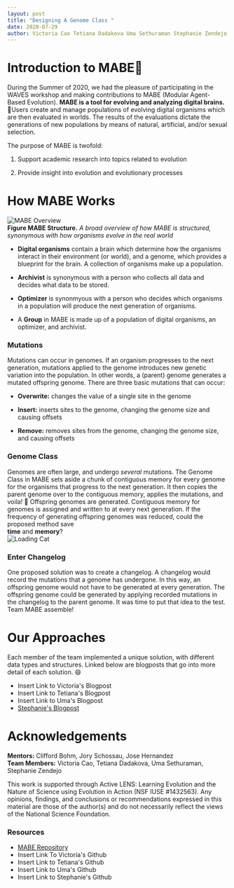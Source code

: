 ```yaml
---
layout: post
title: "Designing A Genome Class "
date: 2020-07-29
author: Victoria Cao Tetiana Dadakova Uma Sethuraman Stephanie Zendejo
---
```


# Introduction to MABE:dna:
During the Summer of 2020, we had the pleasure of participating in the WAVES workshop and making contributions to MABE (Modular Agent-Based Evolution). **MABE is a tool for evolving and analyzing digital brains.**:exploding_head:Users create and manage populations of evolving digital organisms which are then evaluated in worlds. The results of the evaluations dictate the generations of new populations by means of natural, artificial, and/or sexual selection.  

The purpose of MABE is twofold:
1. Support academic research into topics related to evolution

2. Provide insight into evolution and evolutionary processes  

# How MABE Works 
![MABE Overview](https://i.imgur.com/WwKJYt4.png)  
**Figure MABE Structure.** _A broad overview of how MABE is structured, synonymous with how organisms evolve in the real world_  
- **Digital organisms** contain a brain which determine how the organisms interact in their environment (or world), and a genome, which provides a blueprint for the brain. A collection of organisms make up a population.

- **Archivist** is synonymous with a person who collects all data and decides what data to be stored.

- **Optimizer** is synonmyous with a person who decides which organisms in a population will produce the next generation of organisms.

- A **Group** in MABE is made up of a population of digital organisms, an optimizer, and archivist.

### Mutations
Mutations can occur in genomes. If an organism progresses to the next generation, mutations applied to the genome introduces new genetic variation into the population. In other words, a (parent) genome generates a mutated offspring genome. There are three basic mutations that can occur:
- **Overwrite:** changes the value of a single site in the genome

- **Insert:** inserts sites to the genome, changing the genome size and causing offsets

- **Remove:** removes sites from the genome, changing the genome size, and causing offsets

### Genome Class
Genomes are often large, and undergo _several_ mutations. The Genome Class in MABE sets aside a chunk of contiguous memory for every genome for the organisms that progress to the next generation. It then copies the parent genome over to the contiguous memory, applies the mutations, and voila! :tada: Offspring genomes are generated. Contiguous memory for genomes is assigned and written to at every next generation. If the frequency of generating offspring genomes was reduced, could the proposed method save  
**time** and **memory**?  
![Loading Cat](https://i.imgur.com/6CLU31c.gif)  

### Enter Changelog
One proposed solution was to create a changelog. A changelog would record the mutations that a genome has undergone. In this way, an offspring genome would not have to be generated at every generation. The offspring genome could be generated by applying recorded mutations in the changelog to the parent genome. It was time to put that idea to the test. Team MABE assemble!

# Our Approaches  
Each member of the team implemented a unique solution, with different data types and structures. Linked below are blogposts that go into more detail of each solution. :smile:  
* Insert Link to Victoria's Blogpost  
* Insert Link to Tetiana's Blogpost  
* Insert Link to Uma's Blogpost  
* [Stephanie's Blogpost](https://szendejo.github.io/waves/blog/StephanieZendejo.html)
  
    
      
      
      
      
      
      
# Acknowledgements
**Mentors:** Clifford Bohm, Jory Schossau, Jose Hernandez  
**Team Members:** Victoria Cao, Tetiana Dadakova, Uma Sethuraman, Stephanie Zendejo

This work is supported through Active LENS: Learning Evolution and the Nature of Science using Evolution in Action (NSF IUSE #1432563). Any opinions, findings, and conclusions or recommendations expressed in this material are those of the author(s) and do not necessarily reflect the views of the National Science Foundation.

### Resources
* [MABE Repository](https://github.com/Hintzelab/MABE)  
* Insert Link To Victoria's Github  
* Insert Link to Tetiana's Github  
* Insert Link to Uma's Github  
* Insert Link to Stephanie's Github  
